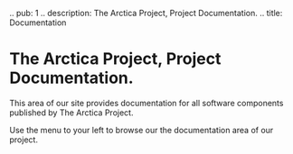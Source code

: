 .. pub: 1
.. description: The Arctica Project, Project Documentation.
.. title: Documentation


# The Arctica Project, Project Documentation.

This area of our site provides documentation for all software components published by The Arctica Project.

Use the menu to your left to browse our the documentation area of our project.
